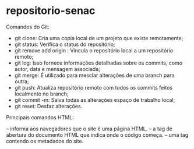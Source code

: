 # repositorio-senac

Comandos do Git:

- git clone: Cria uma copia local de um projeto que existe remotamente;
- git status: Verifica o status do repositório;
- git remove add origin <URL>: Vincula o repositório local a um repositório remoto;
- git log: Isso fornece informações detalhadas sobre os commits, como autor, data e mensagem associada;
- git merge: É utilizado para mesclar alterações de uma branch para outra;
- git push: Atualiza repositório remoto com todos os commits feitos localmente no branch;
- git commit -m: Salva todas as alterações espaço de trabalho local;
- git reset: Desfaz alterações.


Principais comandos HTML:

<!DOCTYPE html> – informa aos navegadores que o site é uma página HTML.
</html> – a tag de abertura do documento HTML que indica onde o código começa. 
<head> – uma tag contendo os metadados do site. 
<title> – define o texto exibido na aba do navegador ao visitar a página da web.
<body> – contém todo o conteúdo visível na página em si.

Crie os Elementos do Layout

<header> – recipiente para conteúdo introdutório ou navegação. 
<main> – representa o conteúdo principal de uma página da web. 
<div> – define uma seção em um documento HTML. 
<footer> – contém o conteúdo exibido na parte inferior do seu site. 

Adicione o Conteúdo HTML

<h1> e <p> – contêm texto de cabeçalho e parágrafo. Use a tag <br> para criar uma quebra de linha se o texto for muito longo.
<nav> e <a> — especificam a barra de navegação e seu elemento âncora. Use o atributo href para especificar o URL vinculado ao elemento âncora.  
<img> – contêiner para o elemento de imagem. Ele contém o atributo img src , que especifica o link ou nome do arquivo de imagem.